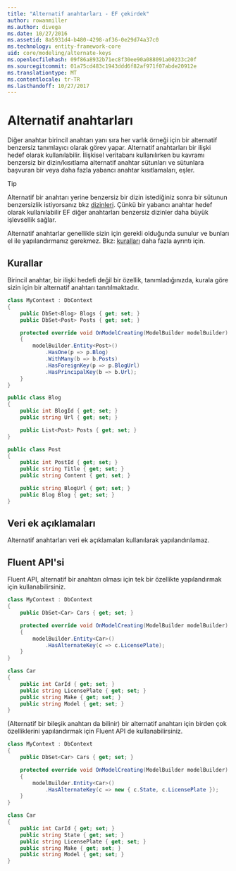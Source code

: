 ```yaml
---
title: "Alternatif anahtarları - EF çekirdek"
author: rowanmiller
ms.author: divega
ms.date: 10/27/2016
ms.assetid: 8a5931d4-b480-4298-af36-0e29d74a37c0
ms.technology: entity-framework-core
uid: core/modeling/alternate-keys
ms.openlocfilehash: 09f86a8932b71ec8f30ee90a088091a00233c20f
ms.sourcegitcommit: 01a75cd483c1943ddd6f82af971f07abde20912e
ms.translationtype: MT
ms.contentlocale: tr-TR
ms.lasthandoff: 10/27/2017
---
```

# <a name="alternate-keys"></a>Alternatif anahtarları

Diğer anahtar birincil anahtarı yanı sıra her varlık örneği için bir alternatif benzersiz tanımlayıcı olarak görev yapar. Alternatif anahtarları bir ilişki hedef olarak kullanılabilir. İlişkisel veritabanı kullanılırken bu kavramı benzersiz bir dizin/kısıtlama alternatif anahtar sütunları ve sütunlara başvuran bir veya daha fazla yabancı anahtar kısıtlamaları, eşler.

> [!TIP]  
> Alternatif bir anahtarı yerine benzersiz bir dizin istediğiniz sonra bir sütunun benzersizlik istiyorsanız bkz [dizinleri](indexes.md). Çünkü bir yabancı anahtar hedef olarak kullanılabilir EF diğer anahtarları benzersiz dizinler daha büyük işlevsellik sağlar.

Alternatif anahtarlar genellikle sizin için gerekli olduğunda sunulur ve bunları el ile yapılandırmanız gerekmez. Bkz: [kuralları](#conventions) daha fazla ayrıntı için.

## <a name="conventions"></a>Kurallar

Birincil anahtar, bir ilişki hedefi değil bir özellik, tanımladığınızda, kurala göre sizin için bir alternatif anahtarı tanıtılmaktadır.

<!-- [!code-csharp[Main](samples/core/Modeling/Conventions/Samples/AlternateKey.cs?highlight=12)] -->
``` csharp
class MyContext : DbContext
{
    public DbSet<Blog> Blogs { get; set; }
    public DbSet<Post> Posts { get; set; }

    protected override void OnModelCreating(ModelBuilder modelBuilder)
    {
        modelBuilder.Entity<Post>()
            .HasOne(p => p.Blog)
            .WithMany(b => b.Posts)
            .HasForeignKey(p => p.BlogUrl)
            .HasPrincipalKey(b => b.Url);
    }
}

public class Blog
{
    public int BlogId { get; set; }
    public string Url { get; set; }

    public List<Post> Posts { get; set; }
}

public class Post
{
    public int PostId { get; set; }
    public string Title { get; set; }
    public string Content { get; set; }

    public string BlogUrl { get; set; }
    public Blog Blog { get; set; }
}
```

## <a name="data-annotations"></a>Veri ek açıklamaları

Alternatif anahtarları veri ek açıklamaları kullanılarak yapılandırılamaz.

## <a name="fluent-api"></a>Fluent API'si

Fluent API, alternatif bir anahtarı olması için tek bir özellikte yapılandırmak için kullanabilirsiniz.

<!-- [!code-csharp[Main](samples/core/Modeling/FluentAPI/Samples/AlternateKeySingle.cs?highlight=7,8)] -->
``` csharp
class MyContext : DbContext
{
    public DbSet<Car> Cars { get; set; }

    protected override void OnModelCreating(ModelBuilder modelBuilder)
    {
        modelBuilder.Entity<Car>()
            .HasAlternateKey(c => c.LicensePlate);
    }
}

class Car
{
    public int CarId { get; set; }
    public string LicensePlate { get; set; }
    public string Make { get; set; }
    public string Model { get; set; }
}
```

(Alternatif bir bileşik anahtarı da bilinir) bir alternatif anahtarı için birden çok özelliklerini yapılandırmak için Fluent API de kullanabilirsiniz.

<!-- [!code-csharp[Main](samples/core/Modeling/FluentAPI/Samples/AlternateKeyComposite.cs?highlight=7,8)] -->
``` csharp
class MyContext : DbContext
{
    public DbSet<Car> Cars { get; set; }

    protected override void OnModelCreating(ModelBuilder modelBuilder)
    {
        modelBuilder.Entity<Car>()
            .HasAlternateKey(c => new { c.State, c.LicensePlate });
    }
}

class Car
{
    public int CarId { get; set; }
    public string State { get; set; }
    public string LicensePlate { get; set; }
    public string Make { get; set; }
    public string Model { get; set; }
}
```
